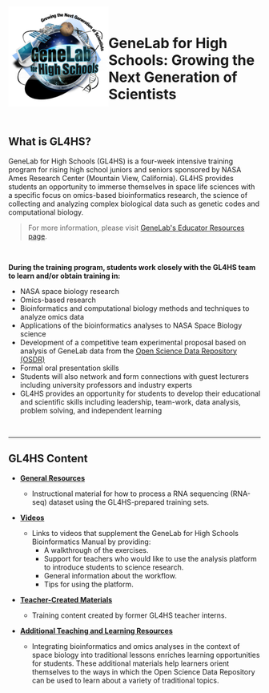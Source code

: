 <img src="images/GL4HS_logo.jpg" align="left" alt="" width="200" height="200"/>
<br/>

# GeneLab for High Schools: Growing the Next Generation of Scientists

<br/>

## What is GL4HS?
GeneLab for High Schools (GL4HS) is a four-week intensive training program for rising high school juniors and seniors sponsored by NASA Ames Research Center (Mountain View, California). GL4HS provides students an opportunity to immerse themselves in space life sciences with a specific focus on omics-based bioinformatics research, the science of collecting and analyzing complex biological data such as genetic codes and computational biology.
> For more information, please visit [GeneLab's Educator Resources page](https://genelab.nasa.gov/overview-educator-resources).

<br>

**During the training program, students work closely with the GL4HS team to learn and/or obtain training in:**

- NASA space biology research
- Omics-based research
- Bioinformatics and computational biology methods and techniques to analyze omics data
- Applications of the bioinformatics analyses to NASA Space Biology science
- Development of a competitive team experimental proposal based on analysis of GeneLab data from the [Open Science Data Repository (OSDR)](https://osdr.nasa.gov/bio/repo/)
- Formal oral presentation skills
- Students will also network and form connections with guest lecturers including university professors and industry experts
- GL4HS provides an opportunity for students to develop their educational and scientific skills including leadership, team-work, data analysis, problem solving, and independent learning

<br>

---
## GL4HS Content

* [**General Resources**](General_Resources)

  - Instructional material for how to process a RNA sequencing (RNA-seq) dataset using the GL4HS-prepared training sets.


* [**Videos**](Videos)

  - Links to videos that supplement the GeneLab for High Schools Bioinformatics Manual by providing:
    - A walkthrough of the exercises.
    - Support for teachers who would like to use the analysis platform to introduce students to science research.
    - General information about the workflow. 
    - Tips for using the platform.
  

* [**Teacher-Created Materials**](Teacher_Created_Materials)

  - Training content created by former GL4HS teacher interns.
 

* [**Additional Teaching and Learning Resources**](Additional_Teaching_and_Learning_Resources)

  - Integrating bioinformatics and omics analyses in the context of space biology into traditional lessons enriches learning opportunities for students. These additional materials help learners orient themselves to the ways in which the Open Science Data Repository can be used to learn about a variety of traditional topics.
  

